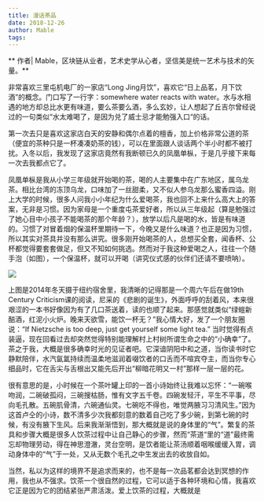 ```yaml
---
title: 漫话茶品
date: 2018-12-26
author: Mable
tags: 
---
```

** 作者|  Mable，区块链从业者，艺术史学从心者，坚信美是统一艺术与技术的矢量。**

<!--more-->

非常喜欢三里屯机电厂的一家店“Long Jing月饮”，喜欢它“日上品茗，月下饮酒”的概念。门口写了一行字：somewhere water reacts with water。水与水相遇的地方却总比水更有味道，要么茶要么酒，多么玄妙，让人想起了丘吉尔曾经说过的一句类似“水太难喝了，是因为兑了威士忌才能勉强入口“的话。

第一次去只是喜欢这家店白天的安静和偶尔点着的檀香，加上价格非常公道的茶（便宜的茶种只是一杯凑凑奶茶的钱），可以在里面跟人谈话两个半小时都不被打扰。入冬以后，我发现了这家店竟然有我断顿已久的凤凰单枞，于是几乎接下来每一次去我都点它了。

凤凰单枞是我从小学三年级就开始喝的茶，喝的人主要集中在广东地区，属乌龙茶。相比台湾的冻顶乌龙，口味加了一丝甜柔，又不似人参乌龙那么蜜香四溢。刚上大学的时候，很多人问我小小年纪为什么爱喝茶，我也回不上来什么高大上的答案，无非是习惯。因为家母是一个重度屯茶爱好者，所以从三年级起（算是勉强过了她心目中小孩子不能喝茶的那个年龄？），放学以后凡是喝的水，皆是有味道的。习惯了对冒着烟的保温杯里期待一下，今晚又是什么味道？也正是因为习惯，所以其实对茶具并没有那么讲究。很多刚开始喝茶的人，总想买全套，闻香杯、公杯都觉得要套套做足，但又不知如何挑选。然而对于我这种爱喝之人，往往一个随手泡（如图），一个保温杯，就可以开喝（讲究仪式感的伙伴们还请不要喷呐）。

![](https://cosmosrepair-1257028016.cos.ap-beijing.myqcloud.com/2019-06-26-640%20-17-.jpeg)

上图是2014年冬天摄于纽约宿舍里，我清晰的记得那是一个周六午后在做19th Century Criticism课的阅读，尼采的《悲剧的诞生》，外面呼呼的刮着风，本来很艰涩的一本书好像因为有了几口茶送着，读的也顺了起来。那感觉就类似“绿螘新醅酒，红泥小火炉。晚来天欲雪，能饮一杯无？”我心情大好，发了一个朋友圈说：“If Nietzsche is too deep, just get yourself some light tea.” 当时觉得有点装逼，现在回看过去却突然觉得特别能理解村上村树所谓生命之中的“小确幸”了。茶之于我，大概是很多确幸时光的见证者吧。它深谙阴阳中和之道，当你读书时它静默陪伴，水汽氤氲持续而温柔地滋润着啜饮者的口舌而不喧宾夺主，而当你专心细品时，它在舌尖与舌根出又能先后开出“柳暗花明又一村”那样一层一层的花。

很有意思的是，小时候在一个茶叶罐上印的一首小诗始终让我难以忘怀：“一碗喉吻润，二碗破孤闷，三碗搜枯肠，惟有文字五千卷。四碗发轻汗，平生不平事，尽向毛孔散。五碗肌骨清，六碗通仙灵。七碗吃不得也，唯觉两腋习习清风生。”因为这首卢仝的小诗，数不清多少次我都刻意的数着自己吃了多少碗，到第七碗的时候，有没有腋下生风。后来我渐渐悟到，那大概就是说的身体里的“气”。繁复的茶具和步骤大概是很多人饮茶过程中让自己静心的步骤，然而“茶道“里的“道”最终需忘却物理劳动，得在神思澄澈，灵台空明，是饮者能让茶汤顺着咽喉缓缓入胃，调动身体中的“气”于一处，又从无数个毛孔之中生发出去的收放自如。

当然，私以为这样的境界不是追求而来的，也不是每一次品茗都会达到冥想的作用，我也从不强求。饮茶一个很自然的过程，它可以适于各种环境和心情，我喜欢它正是因为它的团结紧张严肃活泼。爱上饮茶的过程，大概就是